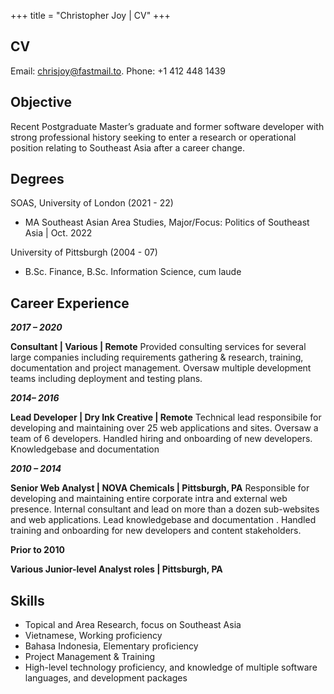 +++
title = "Christopher Joy | CV"
+++

## CV

Email: [chrisjoy@fastmail.to](mailto:chrisjoy@fastmail.to).
Phone: +1 412 448 1439

## Objective

Recent Postgraduate Master’s graduate and former software developer with strong professional history seeking to enter a research or operational position relating to Southeast Asia after a career change.

## Degrees

SOAS, University of London (2021 - 22)

* MA Southeast Asian Area Studies, Major/Focus: Politics of Southeast Asia | Oct. 2022

University of Pittsburgh (2004 - 07)

* B.Sc. Finance, B.Sc. Information Science, cum laude

## Career Experience

***2017 – 2020***  

**Consultant | Various | Remote**
Provided consulting services for several large companies including requirements gathering & research, training, documentation and project management. Oversaw multiple development teams including deployment and testing plans.

***2014– 2016***  

**Lead Developer | Dry Ink Creative | Remote**
Technical lead responsibile for developing and maintaining over 25 web applications and sites. Oversaw a team of 6 developers. Handled hiring and onboarding of new developers. Knowledgebase and documentation

***2010 – 2014***  

**Senior Web Analyst | NOVA Chemicals | Pittsburgh, PA**
Responsible for developing and maintaining entire corporate intra and external web presence. Internal consultant and lead on more than a dozen sub-websites and web applications. Lead knowledgebase and documentation . Handled training and onboarding for new developers and content stakeholders.

****Prior to 2010****  

**Various Junior-level Analyst roles | Pittsburgh, PA** 

## Skills

* Topical and Area Research, focus on Southeast Asia
* Vietnamese, Working proficiency
* Bahasa Indonesia, Elementary proficiency
* Project Management & Training
* High-level technology proficiency, and knowledge of multiple software languages, and development packages
